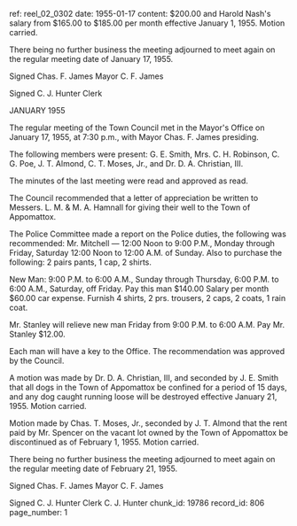 ref: reel_02_0302
date: 1955-01-17
content: $200.00 and Harold Nash's salary from $165.00 to $185.00 per month effective January 1, 1955. Motion carried.

There being no further business the meeting adjourned to meet again on the regular meeting date of January 17, 1955.

Signed Chas. F. James Mayor
C. F. James

Signed C. J. Hunter Clerk

JANUARY 1955

The regular meeting of the Town Council met in the Mayor's Office on January 17, 1955, at 7:30 p.m., with Mayor Chas. F. James presiding.

The following members were present: G. E. Smith, Mrs. C. H. Robinson, C. G. Poe, J. T. Almond, C. T. Moses, Jr., and Dr. D. A. Christian, III.

The minutes of the last meeting were read and approved as read.

The Council recommended that a letter of appreciation be written to Messers. L. M. & M. A. Hamnall for giving their well to the Town of Appomattox.

The Police Committee made a report on the Police duties, the following was recommended:
Mr. Mitchell — 12:00 Noon to 9:00 P.M., Monday through Friday, Saturday 12:00 Noon to 12:00 A.M. of Sunday. Also to purchase the following: 2 pairs pants, 1 cap, 2 shirts.

New Man: 9:00 P.M. to 6:00 A.M., Sunday through Thursday, 6:00 P.M. to 6:00 A.M., Saturday, off Friday. Pay this man $140.00 Salary per month $60.00 car expense. Furnish 4 shirts, 2 prs. trousers, 2 caps, 2 coats, 1 rain coat.

Mr. Stanley will relieve new man Friday from 9:00 P.M. to 6:00 A.M. Pay Mr. Stanley $12.00.

Each man will have a key to the Office.
The recommendation was approved by the Council.

A motion was made by Dr. D. A. Christian, III, and seconded by J. E. Smith that all dogs in the Town of Appomattox be confined for a period of 15 days, and any dog caught running loose will be destroyed effective January 21, 1955. Motion carried.

Motion made by Chas. T. Moses, Jr., seconded by J. T. Almond that the rent paid by Mr. Spencer on the vacant lot owned by the Town of Appomattox be discontinued as of February 1, 1955. Motion carried.

There being no further business the meeting adjourned to meet again on the regular meeting date of February 21, 1955.

Signed Chas. F. James Mayor
C. F. James

Signed C. J. Hunter Clerk
C. J. Hunter
chunk_id: 19786
record_id: 806
page_number: 1

